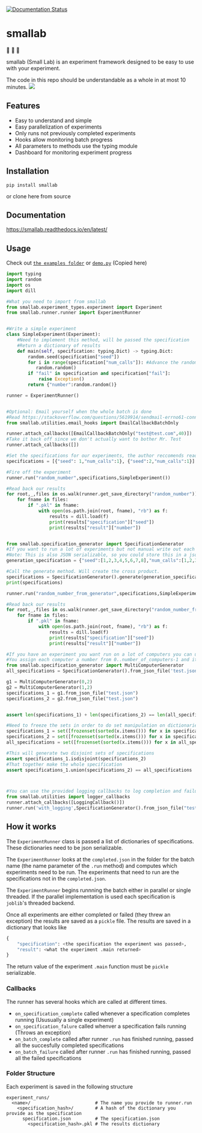 [![Documentation Status](https://readthedocs.org/projects/smallab/badge/?version=latest)](https://smallab.readthedocs.io/en/latest/?badge=latest)



# smallab
:small_blue_diamond: :microscope: :small_blue_diamond:

smallab (Small Lab) is an experiment framework designed to be easy to use with your experiment. 

The code in this repo should be understandable as a whole in at most 10 minutes.
![](https://github.com/octopuscabbage/smallab/blob/master/smallab.gif)

## Features

* Easy to understand and simple
* Easy parallelization of experiments
* Only runs not previously completed experiments
* Hooks allow monitoring batch progress
* All parameters to methods use the typing module
* Dashboard for monitoring experiment progress

## Installation

`pip install smallab`

or clone here from source

## Documentation

https://smallab.readthedocs.io/en/latest/

## Usage
Check out
[`the examples folder`](https://github.com/octopuscabbage/smallab/tree/master/examples) or 
[`demo.py`](https://github.com/octopuscabbage/smallab/blob/master/demo.py) (Copied here)

```python
import typing
import random
import os
import dill

#What you need to import from smallab
from smallab.experiment_types.experiment import Experiment
from smallab.runner.runner import ExperimentRunner


#Write a simple experiment
class SimpleExperiment(Experiment):
    #Need to implement this method, will be passed the specification
    #Return a dictionary of results
    def main(self, specification: typing.Dict) -> typing.Dict:
        random.seed(specification["seed"])
        for i in range(specification["num_calls"]): #Advance the random number generator some amount
           random.random()
        if "fail" in specification and specification["fail"]:
            raise Exception()
        return {"number":random.random()}

runner = ExperimentRunner()


#Optional: Email yourself when the whole batch is done
#Read https://stackoverflow.com/questions/5619914/sendmail-errno61-connection-refused about how to start an stmp serevr
from smallab.utilities.email_hooks import EmailCallbackBatchOnly

runner.attach_callbacks([EmailCallbackBatchOnly("test@test.com",40)])
#Take it back off since we don't actually want to bother Mr. Test
runner.attach_callbacks([])

#Set the specifications for our experiments, the author reccomends reading this from a json file!
specifications = [{"seed": 1,"num_calls":1}, {"seed":2,"num_calls":1}]

#Fire off the experiment
runner.run("random_number",specifications,SimpleExperiment())

#Read back our results
for root,_,files in os.walk(runner.get_save_directory("random_number")):
    for fname in files:
        if ".pkl" in fname:
            with open(os.path.join(root, fname), "rb") as f:
                results = dill.load(f)
                print(results["specification"]["seed"])
                print(results["result"]["number"])


from smallab.specification_generator import SpecificationGenerator
#If you want to run a lot of experiments but not manual write out each one, use the specification generator.
#Note: This is also JSON serializable, so you could store this in a json file
generation_specification = {"seed":[1,2,3,4,5,6,7,8],"num_calls":[1,2,3]}

#Call the generate method. Will create the cross product.
specifications = SpecificationGenerator().generate(generation_specification)
print(specifications)

runner.run("random_number_from_generator",specifications,SimpleExperiment(),continue_from_last_run=True)

#Read back our results
for root,_,files in os.walk(runner.get_save_directory("random_number_from_generator")):
    for fname in files:
        if ".pkl" in fname:
            with open(os.path.join(root, fname), "rb") as f:
                results = dill.load(f)
                print(results["specification"]["seed"])
                print(results["result"]["number"])

#If you have an experiment you want run on a lot of computers you can use the MultiComputerGenerator
#You assign each computer a number from 0..number_of_computers-1 and it gives each computer every number_of_computerth specification
from smallab.specification_generator import MultiComputerGenerator
all_specifications = SpecificationGenerator().from_json_file('test.json')

g1 = MultiComputerGenerator(0,2)
g2 = MultiComputerGenerator(1,2)
specifications_1 = g1.from_json_file("test.json")
specifications_2 = g2.from_json_file("test.json")


assert len(specifications_1) + len(specifications_2) == len(all_specifications)

#Need to freeze the sets in order to do set manipulation on dictionaries
specifications_1 = set([frozenset(sorted(x.items())) for x in specifications_1])
specifications_2 = set([frozenset(sorted(x.items())) for x in specifications_2])
all_specifications = set([frozenset(sorted(x.items())) for x in all_specifications])

#This will generate two disjoint sets of specifications
assert specifications_1.isdisjoint(specifications_2)
#That together make the whole specification
assert specifications_1.union(specifications_2) == all_specifications



#You can use the provided logging callbacks to log completion and failure of specific specifcations
from smallab.utilities import logger_callbacks
runner.attach_callbacks([LoggingCallback()])
runner.run('with_logging',SpecificationGenerator().from_json_file("test.json"),SimpleExperiment(),continue_from_last_run=True)
```

## How it works
The `ExperimentRunner` class is passed a list of dictionaries of specifications. 
These dictionaries need to be json serializable.

The `ExperimentRunner` looks at the `completed.json` in the folder for the batch name (the name parameter of the `.run` method) and computes which experiments need to be run. 
The experiments that need to run are the specifications not in the `completed.json`.

The `ExperimentRunner` begins runnning the batch either in parallel or single threaded. 
If the parallel implementation is used each specification is `joblib`'s threaded backend. 

Once all experiments are either completed or failed (they threw an exception) the results are saved as a `pickle` file. 
The results are saved in a dictionary that looks like 
```python
{
    "specification": <the specification the experiment was passed>,
    "result": <what the experiment .main returned>
}
```

The return value of the experiment `.main` function must be `pickle` serializable. 

### Callbacks
The runner has several hooks which are called at different times. 

* `on_specification_complete` called whenever a specification completes running (Ususually a single experiment)
* `on_specification_falure` called whenver a specification fails running (Throws an exception)
* `on_batch_complete` called after runner `.run` has finished running, passed all the succesfully completed specifications
* `on_batch_failure` called after runner `.run` has finished running, passed all the failed specifications


### Folder Structure
Each experiment is saved in the following structure

```
experiment_runs/
  <name>/                        # The name you provide to runner.run
    <specification_hash>/        # A hash of the dictionary you provide as the specification
      specification.json         # The specification.json
        <specification_hash>.pkl # The results dictionary
```
